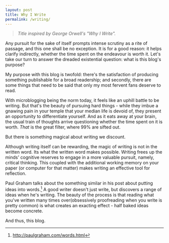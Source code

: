 ```yaml
---
layout: post
title: Why I Write
permalink: /writing/
---
```


> *Title inspired by George Orwell's "Why I Write".*

Any pursuit for the sake of itself prompts intense scrutiny as a rite of passage, and this one shall be no exception. It is for a good reason: it helps clarify indirectly, whether the time spent on the endeavour is worth it. Let's take our turn to answer the dreaded existential question: what is this blog's purpose?

My purpose with this blog is twofold: there's the satisfaction of producing something publishable for a broad readership; and secondly, there are some things that need to be said that only my most fervent fans deserve to read.

With microblogging being the norm today, it feels like an uphill battle to be writing. But that's the beauty of pursuing hard things - while they imbue a gnawing pain in your temple that your median life is devoid of, they present an opportunity to differentiate yourself. And as it eats away at your brain, the usual train of thoughts arrive questioning whether the time spent on it is worth. *That* is the great filter, where 99% are sifted out.

But there is something magical about writing we discount. 

Although writing itself can be rewarding, the magic of writing is not in the written word. Its what the written word makes possible. Writing frees up the minds' cognitive reserves to engage in a more valuable pursuit, namely, critical thinking. This coupled with the additional working memory on your paper (or computer for that matter) makes writing an effective tool for reflection.

Paul Graham talks about the something similar in his post about putting ideas into words.[^1] A good writer doesn't just write, but discovers a range of ideas when he's writing. The beauty of the process is that reading what you've written many times over(obsessively proofreading when you write is pretty common) is what creates an exacting effect - half baked ideas become concrete.

And thus, this blog.

[^1]:<http://paulgraham.com/words.html>